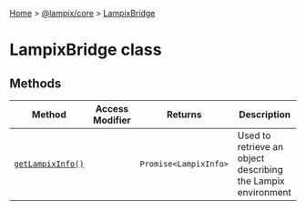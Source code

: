 [Home](./index) &gt; [@lampix/core](./core.md) &gt; [LampixBridge](./core.lampixbridge.md)

# LampixBridge class

## Methods

|  Method | Access Modifier | Returns | Description |
|  --- | --- | --- | --- |
|  [`getLampixInfo()`](./core.lampixbridge.getlampixinfo.md) |  | `Promise<LampixInfo>` | Used to retrieve an object describing the Lampix environment |


